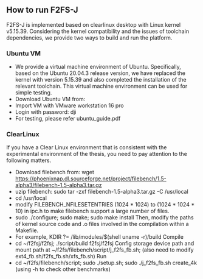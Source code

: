 ## How to run F2FS-J
F2FS-J is implemented based on clearlinux desktop with Linux kernel v5.15.39. Considering the kernel compatibility and the issues of toolchain dependencies, we provide two ways to build and run the platform.

### Ubuntu VM
- We provide a virtual machine environment of Ubuntu. Specifically, based on the Ubuntu 20.04.3 release version, we have replaced the kernel with version 5.15.39 and also completed the installation of the relevant toolchain. This virtual machine environment can be used for simple testing.
- Download Ubuntu VM from:
- Import VM with VMware workstation 16 pro
- Login with password: dji
- For testing, please refer ubuntu_guide.pdf

### ClearLinux
If you have a Clear Linux environment that is consistent with the experimental environment of the thesis, you need to pay attention to the following matters.
- Download filebench from: wget https://phoenixnap.dl.sourceforge.net/project/filebench/1.5-alpha3/filebench-1.5-alpha3.tar.gz
- uzip filebench: sudo tar -zxf filebench-1.5-alpha3.tar.gz -C /usr/local
- cd /usr/local
- modify FILEBENCH_NFILESETENTRIES (1024 * 1024) to (1024 * 1024 * 10) in ipc.h to make filebench support a large number of files.
- sudo ./configure; sudo make; sudo make install
Then, modify the paths of kernel source code and .o files involved in the compilation within a Makefile.
- For example, KDIR ?= /lib/modules/$(shell uname -r)/build
Compile
- cd ~/f2fsj/f2fsj; ./script/build f2fsj/f2fsj
Config storage device path and mount path at ~/f2fs/filebench/script/j_f2fs_fb.sh; (also need to modify ext4_fb.sh/f2fs_fb.sh/xfs_fb.sh)
Run
- cd ~/f2fs/filebench/script; sudo ./setup.sh; sudo ./j_f2fs_fb.sh create_4k (using -h to check other benchmarks)
